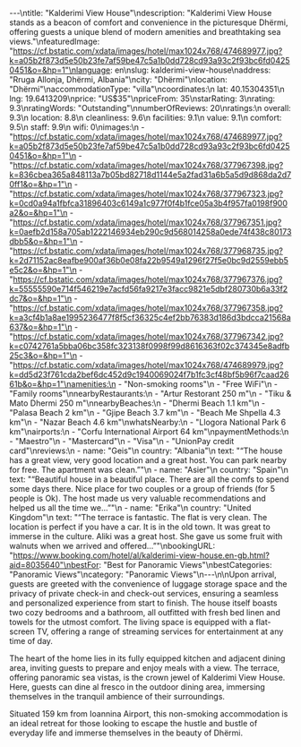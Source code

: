---\ntitle: "Kalderimi View House"\ndescription: "Kalderimi View House stands as a beacon of comfort and convenience in the picturesque Dhërmi, offering guests a unique blend of modern amenities and breathtaking sea views."\nfeaturedImage: "https://cf.bstatic.com/xdata/images/hotel/max1024x768/474689977.jpg?k=a05b2f873d5e50b23fe7af59be47c5a1b0dd728cd93a93c2f93bc6fd04250451&o=&hp=1"\nlanguage: en\nslug: kalderimi-view-house\naddress: "Rruga Allonja, Dhërmi, Albania"\ncity: "Dhërmi"\nlocation: "Dhërmi"\naccommodationType: "villa"\ncoordinates:\n  lat: 40.15304351\n  lng: 19.6413209\nprice: "US$35"\npriceFrom: 35\nstarRating: 3\nrating: 9.3\nratingWords: "Outstanding"\nnumberOfReviews: 20\nratings:\n  overall: 9.3\n  location: 8.8\n  cleanliness: 9.6\n  facilities: 9.1\n  value: 9.1\n  comfort: 9.5\n  staff: 9.9\n  wifi: 0\nimages:\n  - "https://cf.bstatic.com/xdata/images/hotel/max1024x768/474689977.jpg?k=a05b2f873d5e50b23fe7af59be47c5a1b0dd728cd93a93c2f93bc6fd04250451&o=&hp=1"\n  - "https://cf.bstatic.com/xdata/images/hotel/max1024x768/377967398.jpg?k=836cbea365a848113a7b05bd82718d1144e5a2fad31a6b5a5d9d868da2d70ff1&o=&hp=1"\n  - "https://cf.bstatic.com/xdata/images/hotel/max1024x768/377967323.jpg?k=0cd0a94a1fbfca31896403c6149a1c977f0f4b1fce05a3b4f957fa0198f900a2&o=&hp=1"\n  - "https://cf.bstatic.com/xdata/images/hotel/max1024x768/377967351.jpg?k=0aefb2d158a705ab1222146934eb290c9d568014258a0ede74f438c80173dbb5&o=&hp=1"\n  - "https://cf.bstatic.com/xdata/images/hotel/max1024x768/377968735.jpg?k=2d71152ac8eafbe900af36b0e08fa22b9549a1296f27f5e0bc9d2559ebb5e5c2&o=&hp=1"\n  - "https://cf.bstatic.com/xdata/images/hotel/max1024x768/377967376.jpg?k=55555590e714f546219e7acfd56fa9217e3facc9821e5dbf280730b6a33f2dc7&o=&hp=1"\n  - "https://cf.bstatic.com/xdata/images/hotel/max1024x768/377967358.jpg?k=a3cf4b1a8ae1995236477f8f5cf36325c4ef2bb76383d186d3bdcca21568a637&o=&hp=1"\n  - "https://cf.bstatic.com/xdata/images/hotel/max1024x768/377967342.jpg?k=c0742761a5bba06bc358fc323138f0998f99d8616363f02c374345e8adfb25c3&o=&hp=1"\n  - "https://cf.bstatic.com/xdata/images/hotel/max1024x768/474689979.jpg?k=dd5d23f761cda2bef6dc452d9c1940069024f7b1fc3cf48bf5b96f7caad2661b&o=&hp=1"\namenities:\n  - "Non-smoking rooms"\n  - "Free WiFi"\n  - "Family rooms"\nnearbyRestaurants:\n  - "Artur Restorant 250 m"\n  - "Tiku & Mato Dhermi 250 m"\nnearbyBeaches:\n  - "Dhermi Beach 1.1 km"\n  - "Palasa Beach 2 km"\n  - "Gjipe Beach 3.7 km"\n  - "Beach Me Shpella 4.3 km"\n  - "Nazar Beach 4.6 km"\nwhatsNearby:\n  - "Llogora National Park 6 km"\nairports:\n  - "Corfu International Airport 64 km"\npaymentMethods:\n  - "Maestro"\n  - "Mastercard"\n  - "Visa"\n  - "UnionPay credit card"\nreviews:\n  - name: "Geis"\n    country: "Albania"\n    text: "“The house has a great view, very good location and a great host. You can park nearby for free. The apartment was clean.”"\n  - name: "Asier"\n    country: "Spain"\n    text: "“Beautiful house in a beautiful place. There are all the comfs to spend some days there. Nice place for two couples or a group of friends (for 5 people is Ok).
The host made us very valuable recommendations and helped us all the time we...”"\n  - name: "Erika"\n    country: "United Kingdom"\n    text: "“The terrace is fantastic. The flat is very clean. The location is perfect if you have a car. It is in the old town. It was great to immerse in the culture. Aliki was a great host. She gave us some fruit with walnuts when we arrived and offered...”"\nbookingURL: "https://www.booking.com/hotel/al/kalderimi-view-house.en-gb.html?aid=8035640"\nbestFor: "Best for Panoramic Views"\nbestCategories: "Panoramic Views"\ncategory: "Panoramic Views"\n---\n\nUpon arrival, guests are greeted with the convenience of luggage storage space and the privacy of private check-in and check-out services, ensuring a seamless and personalized experience from start to finish. The house itself boasts two cozy bedrooms and a bathroom, all outfitted with fresh bed linen and towels for the utmost comfort. The living space is equipped with a flat-screen TV, offering a range of streaming services for entertainment at any time of day. 

The heart of the home lies in its fully equipped kitchen and adjacent dining area, inviting guests to prepare and enjoy meals with a view. The terrace, offering panoramic sea vistas, is the crown jewel of Kalderimi View House. Here, guests can dine al fresco in the outdoor dining area, immersing themselves in the tranquil ambience of their surroundings.

Situated 159 km from Ioannina Airport, this non-smoking accommodation is an ideal retreat for those looking to escape the hustle and bustle of everyday life and immerse themselves in the beauty of Dhërmi.